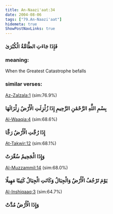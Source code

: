 ```yaml
---
title: An-Naazi'aat:34
date: 2004-08-06
tags: ["79.An-Naazi'aat"]
hidemeta: true 
ShowPostNavLinks: true 
---
```

### فَإِذَا جَاءَتِ الطَّامَّةُ الْكُبْرَىٰ
### meaning: 
When the Greatest Catastrophe befalls
### similar verses: 

[Az-Zalzala:1](/99/1) (sim:76.9%)

### بِسْمِ اللَّهِ الرَّحْمَٰنِ الرَّحِيمِ إِذَا زُلْزِلَتِ الْأَرْضُ زِلْزَالَهَا

[Al-Waaqia:4](/56/4) (sim:68.6%)

### إِذَا رُجَّتِ الْأَرْضُ رَجًّا

[At-Takwir:12](/81/12) (sim:68.1%)

### وَإِذَا الْجَحِيمُ سُعِّرَتْ

[Al-Muzzammil:14](/73/14) (sim:68.0%)

### يَوْمَ تَرْجُفُ الْأَرْضُ وَالْجِبَالُ وَكَانَتِ الْجِبَالُ كَثِيبًا مَهِيلًا

[Al-Inshiqaaq:3](/84/3) (sim:64.7%)

### وَإِذَا الْأَرْضُ مُدَّتْ
